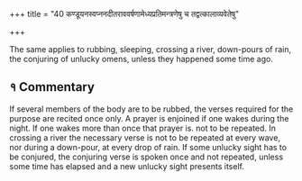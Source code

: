+++
title = "40 कण्डूयनस्वप्ननदीतराववर्षणामेध्यप्रतिमन्त्रणेषु च तद्वत्कालाव्यवेतेषु"

+++

The same applies to rubbing, sleeping, crossing a river, down-pours of rain, the conjuring of unlucky omens, unless they happened some time ago.

## १ Commentary

If several members of the body are to be rubbed, the verses required for the purpose are recited once only. A prayer is enjoined if one wakes during the night. If one wakes more than once that prayer is. not to be repeated. In crossing a river the necessary verse is not to be repeated at every wave, nor during a down-pour, at every drop of rain. If some unlucky sight has to be conjured, the conjuring verse is spoken once and not repeated, unless some time has elapsed and a new unlucky sight presents itself.
